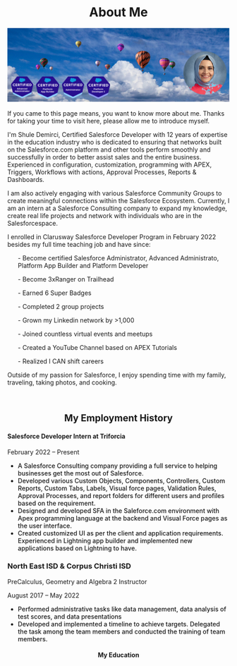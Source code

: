 

<h1 align="center">About Me</h1>

<p align= "center">
<img src="myport.jpg" alt="#" class="center" >

</p>
<p class="w3-margin-top-2"> 
              If you came to this page means, you want to know more about me. Thanks for taking your time to visit here, please allow me to introduce myself.</p>
<p> 
              I'm Shule Demirci, Certified Salesforce Developer with 12 years of expertise in the education industry who is dedicated to ensuring that networks built on the Salesforce.com platform and other tools perform smoothly and successfully in order to better assist sales and the entire business. Experienced in configuration, customization, programming with APEX, Triggers, Workflows with actions, Approval Processes, Reports & Dashboards.
            </p> 
            <p>I am also actively engaging with various Salesforce Community Groups to create meaningful connections within the Salesforce Ecosystem. Currently, I am an intern at a Salesforce Consulting company to expand my knowledge, create real life projects and network with individuals who are in the Salesforcespace.</p>

 <p class = "">
              I enrolled in Clarusway Salesforce Developer Program in February 2022 besides my full time teaching job and have since: 
             <ul> <il>- Become certified Salesforce Administrator, Advanced Administrato, Platform App Builder and Platform Developer</ul></il> 
             <ul> <il> - Become 3xRanger on Trailhead </ul></il> 
             <ul> <il> - Earned 6 Super Badges  </ul></il> 
             <ul> <il> - Completed 2 group projects  </ul></il> 
             <ul> <il> - Grown my Linkedin network by >1,000  </ul></il> 
             <ul> <il> - Joined countless virtual events and meetups </ul></il> 
             <ul> <il> - Created a YouTube Channel based on APEX Tutorials  </ul></il> 
             <ul> <il> - Realized I CAN shift careers </ul></il> 
            </p>
 <p class=""> Outside of my passion for Salesforce, I enjoy spending time with my family, traveling, taking photos, and cooking. 
            </p>

<br />


<h2 align="center">My Employment History</h2>

<div class="">
                <h4>Salesforce Developer Intern at Triforcia</h4>
                <p>February 2022 – Present
                </p>
                <ul class="w3-ul" style="font-weight: 500;">
                  <li>A Salesforce Consulting company providing a full service to helping businesses get the most out of Salesforce.
                  </li>
                  <li>
                     Developed various Custom Objects, Components, Controllers, Custom Reports, Custom Tabs, Labels, Visual force pages, Validation Rules, Approval Processes, and report folders for different users and profiles based on the requirement. 
                    </li>
                  <li> Designed and developed SFA in the Saleforce.com environment with Apex programming language at the backend and Visual Force pages as the user interface.
                  </li>
                  <li> Created customized UI as per the client and application requirements. Experienced in Lightning app builder and implemented new applications based on Lightning to have.
                  </li>
                </ul>
              </div>

<h3>North East ISD & Corpus Christi ISD</h3>
<p>PreCalculus, Geometry and Algebra 2 Instructor</p>
 <p> August 2017 – May 2022 </p>
           <ul class="w3-ul" style="font-weight: 500;">
                  <li>Performed administrative tasks like data management, data analysis of test scores, and data presentations
                  </li>
                  <li>
                     Developed and implemented a timeline to achieve targets. Delegated the task among the team members and conducted the training of team members. 
                    </li>
                </ul>
              </div>
<h4 align="center">My Education</h2>
               

<!--
 ```diff
- text in red
+ text in green
! text in orange
# text in gray
@@ text in purple (and bold)@@
```
--!>

